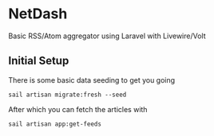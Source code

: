 # NetDash
Basic RSS/Atom aggregator using Laravel with Livewire/Volt

## Initial Setup
There is some basic data seeding to get you going
```
sail artisan migrate:fresh --seed
```

After which you can fetch the articles with
```
sail artisan app:get-feeds
```